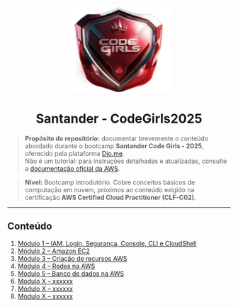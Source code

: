 

<p align="center">
  <img src="./iconSantander.png" alt="Santander - CodeGirls2025" width="240" />
</p>

<h1 align="center">Santander - CodeGirls2025</h1>



> **Propósito do repositório:** documentar brevemente o conteúdo abordado durante o bootcamp **Santander Code Girls - 2025**, oferecido pela plataforma [Dio.me](https://www.dio.me/en).  
> Não é um tutorial: para instruções detalhadas e atualizadas, consulte a [documentação oficial da AWS](https://docs.aws.amazon.com/).

> **Nível:** Bootcamp introdutório. Cobre conceitos básicos de computação em nuvem, próximos ao conteúdo exigido na certificação **AWS Certified Cloud Practitioner (CLF-C02)**.

---

## Conteúdo

1. [Módulo 1 – IAM, Login, Segurança, Console, CLI e CloudShell](./Module01/module01.md)  
2. [Módulo 2 – Amazon EC2](./Module02/module02.md)  
3. [Módulo 3 – Criação de recursos AWS](./Module03/module03.md)
4. [Módulo 4 – Redes na AWS](./Module04/module04.md)
5. [Módulo 5 – Banco de dados na AWS](./Module05/module05.md)
6. [Módulo X – xxxxxx](./Module0X/module0X.md)
7. [Módulo X – xxxxxx](./Module0X/module0X.md)
8. [Módulo X – xxxxxx](./Module0X/module0X.md)

